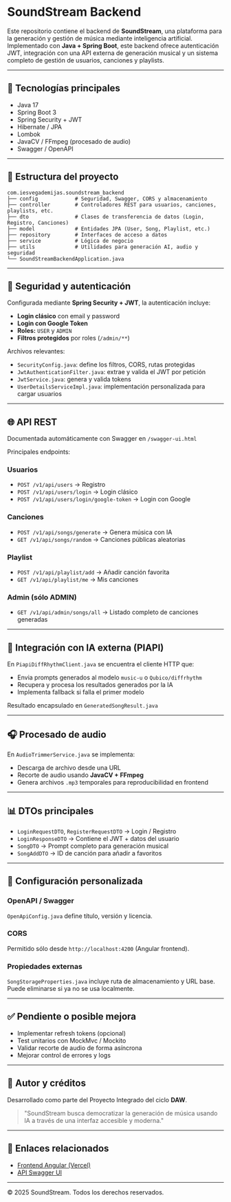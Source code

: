 # SoundStream Backend

Este repositorio contiene el backend de **SoundStream**, una plataforma para la generación y gestión de música mediante inteligencia artificial. Implementado con **Java + Spring Boot**, este backend ofrece autenticación JWT, integración con una API externa de generación musical y un sistema completo de gestión de usuarios, canciones y playlists.

---

## 🚀 Tecnologías principales

* Java 17
* Spring Boot 3
* Spring Security + JWT
* Hibernate / JPA
* Lombok
* JavaCV / FFmpeg (procesado de audio)
* Swagger / OpenAPI

---

## 📁 Estructura del proyecto

```
com.iesvegademijas.soundstream_backend
├── config            # Seguridad, Swagger, CORS y almacenamiento
├── controller        # Controladores REST para usuarios, canciones, playlists, etc.
├── dto               # Clases de transferencia de datos (Login, Registro, Canciones)
├── model             # Entidades JPA (User, Song, Playlist, etc.)
├── repository        # Interfaces de acceso a datos
├── service           # Lógica de negocio
├── utils             # Utilidades para generación AI, audio y seguridad
└── SoundStreamBackendApplication.java
```

---

## 🔐 Seguridad y autenticación

Configurada mediante **Spring Security + JWT**, la autenticación incluye:

* **Login clásico** con email y password
* **Login con Google Token**
* **Roles:** `USER` y `ADMIN`
* **Filtros protegidos** por roles (`/admin/**`)

Archivos relevantes:

* `SecurityConfig.java`: define los filtros, CORS, rutas protegidas
* `JwtAuthenticationFilter.java`: extrae y valida el JWT por petición
* `JwtService.java`: genera y valida tokens
* `UserDetailsServiceImpl.java`: implementación personalizada para cargar usuarios

---

## 🌐 API REST

Documentada automáticamente con Swagger en `/swagger-ui.html`

Principales endpoints:

### Usuarios

* `POST /v1/api/users` → Registro
* `POST /v1/api/users/login` → Login clásico
* `POST /v1/api/users/login/google-token` → Login con Google

### Canciones

* `POST /v1/api/songs/generate` → Genera música con IA
* `GET /v1/api/songs/random` → Canciones públicas aleatorias

### Playlist

* `POST /v1/api/playlist/add` → Añadir canción favorita
* `GET /v1/api/playlist/me` → Mis canciones

### Admin (sólo ADMIN)

* `GET /v1/api/admin/songs/all` → Listado completo de canciones generadas

---

## 🎵 Integración con IA externa (PIAPI)

En `PiapiDiffRhythmClient.java` se encuentra el cliente HTTP que:

* Envia prompts generados al modelo `music-u` o `Qubico/diffrhythm`
* Recupera y procesa los resultados generados por la IA
* Implementa fallback si falla el primer modelo

Resultado encapsulado en `GeneratedSongResult.java`

---

## 🎧 Procesado de audio

En `AudioTrimmerService.java` se implementa:

* Descarga de archivo desde una URL
* Recorte de audio usando **JavaCV + FFmpeg**
* Genera archivos `.mp3` temporales para reproducibilidad en frontend

---

## 📊 DTOs principales

* `LoginRequestDTO`, `RegisterRequestDTO` → Login / Registro
* `LoginResponseDTO` → Contiene el JWT + datos del usuario
* `SongDTO` → Prompt completo para generación musical
* `SongAddDTO` → ID de canción para añadir a favoritos

---

## 📃 Configuración personalizada

### OpenAPI / Swagger

`OpenApiConfig.java` define título, versión y licencia.

### CORS

Permitido sólo desde `http://localhost:4200` (Angular frontend).

### Propiedades externas

`SongStorageProperties.java` incluye ruta de almacenamiento y URL base. Puede eliminarse si ya no se usa localmente.

---

## ✅ Pendiente o posible mejora

* Implementar refresh tokens (opcional)
* Test unitarios con MockMvc / Mockito
* Validar recorte de audio de forma asíncrona
* Mejorar control de errores y logs

---

## 🎨 Autor y créditos

Desarrollado como parte del Proyecto Integrado del ciclo **DAW**.

> "SoundStream busca democratizar la generación de música usando IA a través de una interfaz accesible y moderna."

---

## 🔗 Enlaces relacionados

* [Frontend Angular (Vercel)](https://soundstream.vercel.app)
* [API Swagger UI](http://localhost:8080/swagger-ui.html)

---

© 2025 SoundStream. Todos los derechos reservados.
